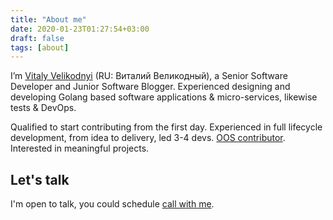 ```yaml
---
title: "About me"
date: 2020-01-23T01:27:54+03:00
draft: false
tags: [about]
---
```


I’m [Vitaly Velikodnyi](/ "Vitaly Velikodny") (RU: Виталий Великодный), a Senior Software Developer and Junior Software Blogger. Experienced 
designing and developing Golang based software applications & micro-services, likewise tests & DevOps.

Qualified to start contributing from the first day. Experienced in full lifecycle development, from idea to delivery, 
led 3-4 devs. [OOS contributor](https://github.com/vvelikodny). Interested in meaningful projects.

## Let's talk
I'm open to talk, you could schedule [call with me](https://calendly.com/vvelikodny/).